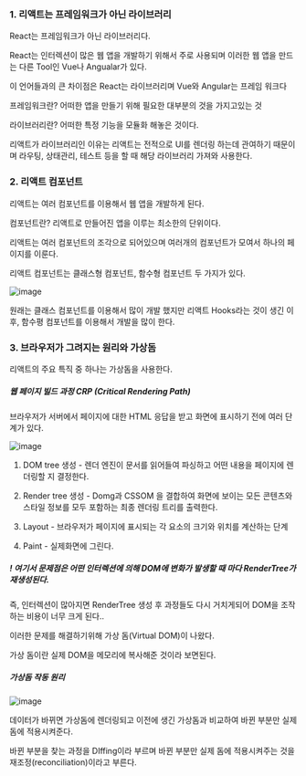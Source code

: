 ### 1. 리액트는 프레임워크가 아닌 라이브러리


React는 프레임워크가 아닌 라이브러리다.

React는 인터렉션이 많은 웹 앱을 개발하기 위해서 주로 사용되며 이러한 웹 앱을 만드는 다른 Tool인 Vue나 Angualar가 있다.

이 언어들과의 큰 차이점은 React는 라이브러리며 Vue와 Angular는 프레임 워크다


프레임워크란? 어떠한 앱을 만들기 위해 필요한 대부분의 것을 가지고있는 것

라이브러리란? 어떠한 특정 기능을 모듈화 해놓은 것이다.


리액트가 라이브러리인 이유는 리액트는 전적으로 UI를 렌더링 하는데 관여하기 때문이며 
라우팅, 상태관리, 테스트 등을 할 때 해당 라이브러리 가져와 사용한다.

### 2. 리액트 컴포넌트 

리액트는 여러 컴포넌트를 이용해서 웹 앱을 개발하게 된다.

컴포넌트란? 리액트로 만들어진 앱을 이루는 최소한의 단위이다.

리액트는 여러 컴포넌트의 조각으로 되어있으며 여러개의 컴포넌트가 모여서 하나의 페이지를 이룬다.

리액트 컴포넌트는 클래스형 컴포넌트, 함수형 컴포넌트 두 가지가 있다.

![image](https://user-images.githubusercontent.com/70560755/227711452-0e91891e-4f90-486e-84ba-737a8b4a0770.png)


원래는 클래스 컴포넌트를 이용해서 많이 개발 했지만 리액트 Hooks라는 것이 생긴 이후, 함수평 컴포넌트를 이용해서 개발을 많이 한다.


### 3. 브라우저가 그려지는 원리와 가상돔

리액트의 주요 특직 중 하나는 가상돔을 사용한다. 

##### 웹 페이지 빌드 과정 CRP (Critical Rendering Path)

브라우저가 서버에서 페이지에 대한 HTML 응답을 받고 화면에 표시하기 전에 여러 단계가 있다.

![image](https://user-images.githubusercontent.com/70560755/227711906-d9ddb31c-c09d-415a-be2f-ad641e057551.png)

1. DOM tree 생성 - 렌더 엔진이 문서를 읽어들여 파싱하고 어떤 내용을 페이지에 렌더링할 지 결정한다.

2. Render tree 생성 - Domg과 CSSOM 을 결합하여 화면에 보이는 모든 콘텐츠와 스타일 정보를 모두 포함하는 최종 렌더링 트리를 출력한다.

3. Layout - 브라우저가 페이지에 표시되는 각 요소의 크기와 위치를 계산하는 단계

4. Paint - 실제화면에 그린다.

##### ! 여기서 문제점은 어떤 인터렉션에 의해 DOM에 변화가 발생할 때 마다 RenderTree가 재생성된다.

즉, 인터렉션이 많아지면 RenderTree 생성 후 과정들도 다시 거치게되어 DOM을 조작하는 비용이 너무 크게 된다..

이러한 문제를 해결하기위해 가상 돔(Virtual DOM)이 나왔다.

가상 돔이란 실제 DOM을 메모리에 복사해준 것이라 보면된다.

##### 가상돔 작동 원리 

![image](https://user-images.githubusercontent.com/70560755/227712322-0828d4dc-6af5-460a-8c3e-a86c4427dc87.png)

데이터가 바뀌면 가상돔에 렌더링되고 이전에 생긴 가상돔과 비교하여 바뀐 부분만 실제 돔에 적용시켜준다. 

바뀐 부분을 찾는 과정을 DIffing이라 부르며 바뀐 부분만 실제 돔에 적용시켜주는 것을 재조정(reconciliation)이라고 부른다.

